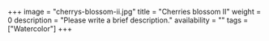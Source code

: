 +++
image = "cherrys-blossom-ii.jpg"
title = "Cherries blossom II"
weight = 0
description = "Please write a brief description."
availability = ""
tags = ["Watercolor"]
+++
